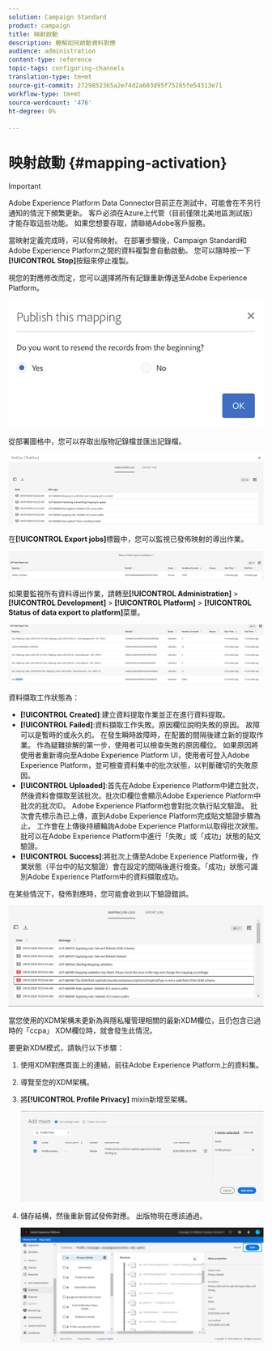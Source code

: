 ```yaml
---
solution: Campaign Standard
product: campaign
title: 映射啟動
description: 瞭解如何啟動資料對應
audience: administration
content-type: reference
topic-tags: configuring-channels
translation-type: tm+mt
source-git-commit: 2729852365a2e74d2a603d95f75285fe54313e71
workflow-type: tm+mt
source-wordcount: '476'
ht-degree: 0%

---
```



# 映射啟動 {#mapping-activation}

>[!IMPORTANT]
>
>Adobe Experience Platform Data Connector目前正在測試中，可能會在不另行通知的情況下頻繁更新。 客戶必須在Azure上代管（目前僅限北美地區測試版）才能存取這些功能。 如果您想要存取，請聯絡Adobe客戶服務。

當映射定義完成時，可以發佈映射。 在部署步驟後，Campaign Standard和Adobe Experience Platform之間的資料複製會自動啟動。 您可以隨時按一下&#x200B;**[!UICONTROL Stop]**&#x200B;按鈕來停止複製。

視您的對應修改而定，您可以選擇將所有記錄重新傳送至Adobe Experience Platform。

![](assets/aep_publishmapping.png)

從部署圖格中，您可以存取出版物記錄檔並匯出記錄檔。

![](assets/aep_publog.png)

在&#x200B;**[!UICONTROL Export jobs]**&#x200B;標籤中，您可以監視已發佈映射的導出作業。

![](assets/aep_jobstatus.png)

如果要監視所有資料導出作業，請轉至&#x200B;**[!UICONTROL Administration]** > **[!UICONTROL Development]** > **[!UICONTROL Platform]** > **[!UICONTROL Status of data export to platform]**&#x200B;菜單。

![](assets/aep_statusmapping.png)

資料擷取工作狀態為：

* **[!UICONTROL Created]**:建立資料提取作業並正在進行資料提取。
* **[!UICONTROL Failed]**:資料擷取工作失敗。原因欄位說明失敗的原因。 故障可以是暫時的或永久的。 在發生瞬時故障時，在配置的間隔後建立新的提取作業。 作為疑難排解的第一步，使用者可以檢查失敗的原因欄位。 如果原因將使用者重新導向至Adobe Experience Platform UI，使用者可登入Adobe Experience Platform，並可檢查資料集中的批次狀態，以判斷確切的失敗原因。
* **[!UICONTROL Uploaded]**:首先在Adobe Experience Platform中建立批次，然後資料會擷取至該批次。批次ID欄位會顯示Adobe Experience Platform中批次的批次ID。 Adobe Experience Platform也會對批次執行貼文驗證。 批次會先標示為已上傳，直到Adobe Experience Platform完成貼文驗證步驟為止。 工作會在上傳後持續輪詢Adobe Experience Platform以取得批次狀態。 批可以在Adobe Experience Platform中進行「失敗」或「成功」狀態的貼文驗證。
* **[!UICONTROL Success]**:將批次上傳至Adobe Experience Platform後，作業狀態（平台中的貼文驗證）會在設定的間隔後進行檢查。「成功」狀態可識別Adobe Experience Platform中的資料擷取成功。

在某些情況下，發佈對應時，您可能會收到以下驗證錯誤。

![](assets/aep_datamapping_ccpa.png)

當您使用的XDM架構未更新為與隱私權管理相關的最新XDM欄位，且仍包含已過時的「ccpa」 XDM欄位時，就會發生此情況。

要更新XDM模式，請執行以下步驟：

1. 使用XDM對應頁面上的連結，前往Adobe Experience Platform上的資料集。

1. 導覽至您的XDM架構。

1. 將&#x200B;**[!UICONTROL Profile Privacy]** mixin新增至架構。

   ![](assets/aep_datamapping_privacyfield.png)

1. 儲存結構，然後重新嘗試發佈對應。 出版物現在應該通過。

   ![](assets/aep_save_mapping.png)
